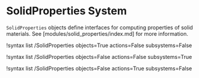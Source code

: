 # SolidProperties System

`SolidProperties` objects define interfaces for computing properties of solid materials.
See [modules/solid_properties/index.md] for more information.

!syntax list /SolidProperties objects=True actions=False subsystems=False

!syntax list /SolidProperties objects=False actions=False subsystems=True

!syntax list /SolidProperties objects=False actions=True subsystems=False
